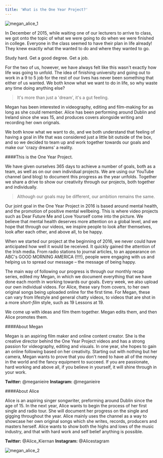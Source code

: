 ```yaml
---
title: 'What is the One Year Project?'
---
```



![megan_alice_1](IMG_0281.JPG)

In December of 2015, while waiting one of our lecturers to arrive to class, we got onto the topic of what we were going to do when we were finished in college. Everyone in the class seemed to have their plan in life already! They knew exactly what the wanted to do and where they wanted to go.

Study hard. Get a good degree. Get a job. 

For the two of us, however, we have always felt like this wasn't exactly how life was going to unfold. The idea of finishing university and going out to work in a 9 to 5 job for the rest of our lives has never been something that either of us wanted. We both know what we want to do in life, so why waste any time doing anything else? 

> It's more than just a 'dream', it's a gut feeling. 

Megan has been interested in videography, editing and film-making for as long as she could remember. Alice has been performing around Dublin and Ireland since she was 15, and produces covers alongside writing and recording her own orignals.

We both know what we want to do, and we both understand that feeling of having a goal in life that was considered just a little bit outside of the box, and so we decided to team up and work together towards our goals and make our 'crazy dreams' a reality.

####This is the One Year Project.

We have given ourselves 365 days to achieve a number of goals, both as a team, as well as on our own individual projects. We are using our YouTube channel (and blog) to document this progress as the year unfolds. Together we share a drive to show our creativity through our projects, both together and individually.

> Although our goals may be different, our ambition remains the same.

Our joint goal in the One Year Project in 2016 is based around mental health, and the promotion of positive mental wellbeing. This is where video projects such as Dear Future Me and Love Yourself come into the picture. We believe that mental health deserves more attention on a global level, and we hope that through our videos, we inspire people to look after themselves, look after each other, and above all, to be happy.

When we started our project at the beginning of 2016, we never could have anticipated how well it would be received. It quickly gained the attention of the Irish media. From radio stations to journal articles, to an appearance on ABC's GOOD MORNING AMERICA (!!!!), people were engaging with us and helping us to spread our message – the message of being happy.

The main way of following our progress is through our monthly recap series, edited my Megan, in which we document everything that we have done each month in working towards our goals.
Every week, we also upload our own individual videos. For Alice, these vary from covers, to her own original songs being uploaded online for the first time. For Megan, these can vary from lifestyle and general chatty videos, to videos that are shot in a more _short-film_ style, such as 19 Lessons at 19.

We come up with ideas and film them together. Megan edits them, and then Alice promotes them.

####About Megan

Megan is an aspiring film maker and online content creator. She is the creative director behind the One Year Project videos and has a strong passion for videography, editing and visuals. In one year, she hopes to gain an online following based on her creativity. Starting out with nothing but her camera, Megan wants to prove that you don't need to have all of the money in the world and the fancy equipment to succeed. If you are passionate, hard working and above all, if you believe in yourself, it will shine through in your work.

**Twitter:** @meganieire
**Instagram:** @meganieire

####About Alice

Alice is an aspiring singer songwriter, preforming around Dublin since the age of 15. In the next year, Alice wants to begin the process of her first single and radio tour. She will document her progress on the single and gigging throughout the year. Alice mainly uses the channel as a way to showcase her own original songs which she writes, records, producers and masters herself. Alice wants to show both the highs and lows of the music industry, and that with hard work and self belief anything is possible.

**Twitter:** @Alice_Kiernan
**Instagram:** @Alicestagram

![megan_alice_2](IMG_0291.JPG)